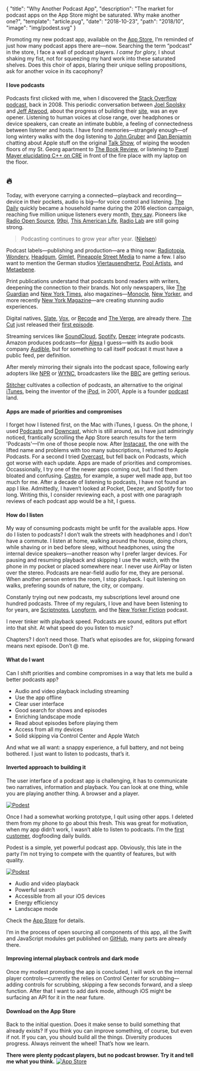 {
  "title": "Why Another Podcast App",
  "description": "The market for podcast apps on the App Store might be saturated. Why make another one?",
  "template": "article.pug",
  "date": "2018-10-23",
  "path": "2018/10",
  "image": "img/podest.svg"
}

Promoting my new podcast app, available on the [App Store](https://itunes.apple.com/us/app/podest/id794983364), I’m reminded of just how many podcast apps there are—now. Searching the term “podcast” in the store, I face a wall of podcast players. *I came for glory,* I shout shaking my fist, not for squeezing my hard work into these saturated shelves. Does this choir of apps, blaring their unique selling propositions, ask for another voice in its cacophony?

#### I love podcasts

Podcasts first clicked with me, when I discovered the [Stack Overflow podcast](https://stackoverflow.blog/2008/04/17/podcast-1/), back in 2008. This periodic conversation between [Joel Spolsky](https://www.joelonsoftware.com) and [Jeff Atwood](https://blog.codinghorror.com), about the progress of building their [site](https://stackoverflow.com), was an eye opener. Listening to human voices at close range, over headphones or device speakers, can create an intimate bubble, a feeling of connectedness between listener and hosts. I have fond memories—strangely enough—of long wintery walks with the dog listening to [John Gruber](https://daringfireball.net) and [Dan Benjamin](http://danbenjamin.com) chatting about Apple stuff on the original [Talk Show](http://5by5.tv/talkshow), of wiping the wooden floors of my St. Georg apartment to [The Book Review](https://www.nytimes.com/column/book-review-podcast), or listening to [Pavel Mayer elucidating C++ on CRE](https://cre.fm/cre063-die-programmiersprache-c-plus-plus) in front of the fire place with my laptop on the floor.

## 🔥

Today, with everyone carrying a connected—playback and recording—device in their pockets, audio is big—for voice control and listening. [The Daily](https://www.nytimes.com/podcasts/the-daily) quickly became a household name during the 2016 election campaign, reaching five million unique listeners every month, [they say](https://www.recode.net/2018/2/13/17005660/new-york-times-the-daily-american-public-media-radio-podcast-michael-barbaro-lisa-tobin-code-media). Pioneers like [Radio Open Source](http://radioopensource.org), [99pi](https://99percentinvisible.org), [This American Life](https://www.thisamericanlife.org), [Radio Lab](https://www.wnycstudios.org/shows/radiolab) are still going strong.

> Podcasting continues to grow year after year. ([Nielsen](https://www.nielsen.com/us/en/insights/reports/2018/nielsen-podcast-insights-q3-2018.html))

Podcast labels—publishing and production—are a thing now: [Radiotopia](https://www.radiotopia.fm), [Wondery](https://wondery.com), [Headgum](https://headgum.com), [Gimlet](https://www.gimletmedia.com), [Pineapple Street Media](http://pineapple.fm) to name a few. I also want to mention the German studios [Viertausendhertz](https://viertausendhertz.de), [Pool Artists](http://www.poolartists.de), and [Metaebene](https://metaebene.me).

Print publications understand that podcasts bond readers with writers, deepening the connection to their brands. Not only newspapers, like [The Guardian](https://www.theguardian.com/audio) and [New York Times](https://www.nytimes.com/spotlight/podcasts), also magazines—[Monocle](https://monocle.com/radio/), [New Yorker](https://www.newyorker.com/podcast), and more recently [New York Magazine](http://nymag.com/tags/podcast/)—are creating stunning audio experiences.

Digital natives, [Slate](http://www.slate.com/articles/podcasts.html), [Vox](https://www.vox.com/pages/podcasts), or [Recode](https://www.recode.net/podcasts/) and [The Verge](https://www.theverge.com/podcasts), are already there. [The Cut](https://thecut.com) just released their [first episode](https://www.thecut.com/2018/10/the-cut-on-tuesdays-podcast-episode-1-power.html).

Streaming services like [SoundCloud](https://soundcloud.com/for/podcasting), [Spotify](https://www.spotify.com), [Deezer](https://www.deezer.com/) integrate podcasts. Amazon produces podcasts—for [Alexa](https://developer.amazon.com/alexa) I guess—with its audio book company [Audible](https://www.audible.com/blog/), but for something to call itself podcast it must have a public feed, per definition.

After merely mirroring their signals into the podcast space, following early adopters like [NPR](https://www.npr.org) or [WYNC](https://www.wnyc.org), broadcasters like the [BBC](https://www.bbc.co.uk/podcasts) are getting serious.

[Stitcher](https://www.stitcher.com) cultivates a collection of podcasts, an alternative to the original [iTunes](https://www.apple.com/itunes/podcasts/), being the inventor of the [iPod](https://en.wikipedia.org/wiki/IPod), in 2001, Apple is a founder [podcast](https://en.wikipedia.org/wiki/Podcast) land.

#### Apps are made of priorities and compromises

I forget how I listened first, on the Mac with iTunes, I guess. On the phone, I used [Podcasts](https://itunes.apple.com/us/app/podcasts/id525463029) and [Downcast](https://itunes.apple.com/us/app/downcast/id393858566), which is still around, as I have just admiringly noticed, frantically scrolling the App Store search results for the term 'Podcasts'—I’m one of those people now. After [Instacast](https://itunes.apple.com/us/app/instacast-core/id108386833), the one with the lifted name and problems with too many subscriptions, I returned to Apple Podcasts. For a second I tried [Overcast](https://overcast.fm), but fell back on Podcasts, which got worse with each update. Apps are made of priorities and compromises. Occassionally, I try one of the newer apps coming out, but I find them bloated and confusing. [Castro](https://itunes.apple.com/us/app/castro-podcasts/id1080840241), for example, a super well made app, but too much for me. After a decade of listening to podcasts, I have not found an app I like. Admittedly, I haven’t looked at Pocket, Deezer, and Spotify for too long. Writing this, I consider reviewing each, a post with one paragraph reviews of each podcast app would be a hit, I guess.

#### How do I listen

My way of consuming podcasts might be unfit for the available apps. How do I listen to podcasts? I don’t walk the streets with headphones and I don’t have a commute. I listen at home, walking around the house, doing chors, while shaving or in bed before sleep, without headphones, using the internal device speakers—another reason why I prefer larger devices. For pausing and resuming playback and skipping I use the watch, with the phone in my pocket or placed somewhere near. I never use AirPlay or listen over the stereo. Podcasts are near-field audio for me, they are personal. When another person enters the room, I stop playback. I quit listening on walks, prefering sounds of nature, the city, or company.

Constanly trying out new podcasts, my subscriptions level around one hundred podcasts. Three of my regulars, I love and have been listening to for years, are [Scriptnotes](http://scriptnotes.net), [Longform](https://longform.org/podcast), and the [New Yorker Fiction](https://www.newyorker.com/podcast/fiction) podcast.

I never tinker with playback speed. Podcasts are sound, editors put effort into that shit. At what speed do you listen to music?

Chapters? I don’t need those. That’s what episodes are for, skipping forward means next episode. Don’t @ me.

#### What do I want

Can I shift priorities and combine compromises in a way that lets me build a better podcasts app?

- Audio and video playback including streaming
- Use the app offline
- Clear user interface
- Good search for shows and episodes
- Enriching landscape mode
- Read about episodes before playing them
- Access from all my devices
- Solid skipping via Control Center and Apple Watch

And what we all want: a snappy experience, a full battery, and not being bothered. I just want to listen to podcasts, that’s it.

#### Inverted approach to building it

The user interface of a podcast app is challenging, it has to communicate two narratives, information and playback. You can look at one thing, while you are playing another thing. A browser and a player.

[![Podest](/img/podest.svg "Podest Logotype")](https://itunes.apple.com/us/app/podest/id794983364)

Once I had a somewhat working prototype, I quit using other apps. I deleted them from my phone to go about this fresh. This was great for motivation, when my app didn’t work, I wasn’t able to listen to podcasts. I’m the [first customer](https://github.com/joyent/eng/blob/master/docs/index.md#rule-1-fcs-quality-all-the-time), dogfooding daily builds.

Podest is a simple, yet powerful podcast app. Obviously, this late in the party I’m not trying to compete with the quantity of features, but with quality.

[![Podest](/img/podest_app_icon.svg "Podest App Icon")](https://itunes.apple.com/us/app/podest/id794983364)

- Audio and video playback
- Powerful search
- Accessible from all your iOS devices
- Energy efficiency
- Landscape mode

Check the [App Store](https://itunes.apple.com/us/app/podest/id794983364) for details.

I’m in the process of open sourcing all components of this app, all the Swift and JavaScript modules get published on [GitHub](https://github.com/michaelnisi/), many parts are already there.

#### Improving internal playback controls and dark mode

Once my modest promoting the app is concluded, I will work on the internal player controls—currently the relies on Control Center for scrubbing—adding controls for scrubbing, skipping a few seconds forward, and a sleep function. After that I want to add dark mode, although iOS might be surfacing an API for it in the near future.

#### Download on the App Store

Back to the initial question. Does it make sense to build something that already exists? If you think you can improve something, of course, but even if not. If you can, you should build all the things. Diversity produces progress. Always reinvent the wheel! That’s how we learn.


**There were plenty podcast players, but no podcast browser. Try it and tell me what you think.**
[![App Store](/img/app_store.svg "App Store Badge")](https://itunes.apple.com/us/app/podest/id794983364)
